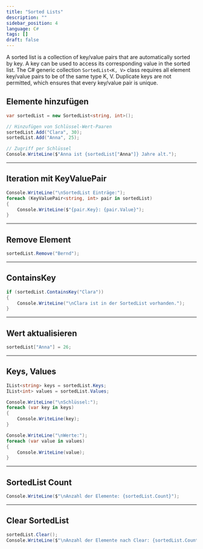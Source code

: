 ```yaml
---
title: "Sorted Lists"
description: ""
sidebar_position: 4
language: C#
tags: []
draft: false
---
```

A sorted list is a collection of key/value pairs that are automatically sorted by key. A key can be used to access its corresponding value in the sorted list.
The C# generic collection `SortedList<K, V>` class requires all element key/value pairs to be of the same type K, V. 
Duplicate keys are not permitted, which ensures that every key/value pair is unique.

## Elemente hinzufügen

```csharp
var sortedList = new SortedList<string, int>();

// Hinzufügen von Schlüssel-Wert-Paaren
sortedList.Add("Clara", 30);
sortedList.Add("Anna", 25);

// Zugriff per Schlüssel
Console.WriteLine($"Anna ist {sortedList["Anna"]} Jahre alt.");
```

---
## Iteration mit KeyValuePair

```csharp
Console.WriteLine("\nSortedList Einträge:");
foreach (KeyValuePair<string, int> pair in sortedList)
{
	Console.WriteLine($"{pair.Key}: {pair.Value}");
}
```

---
## Remove Element
```csharp
sortedList.Remove("Bernd");
```

---
## ContainsKey
```csharp
if (sortedList.ContainsKey("Clara"))
{
	Console.WriteLine("\nClara ist in der SortedList vorhanden.");
}
```

---
## Wert aktualisieren
```csharp
sortedList["Anna"] = 26;
```

---
## Keys, Values
```csharp
IList<string> keys = sortedList.Keys;
IList<int> values = sortedList.Values;

Console.WriteLine("\nSchlüssel:");
foreach (var key in keys)
{
	Console.WriteLine(key);
}

Console.WriteLine("\nWerte:");
foreach (var value in values)
{
	Console.WriteLine(value);
}
```

---
## SortedList Count
```csharp
Console.WriteLine($"\nAnzahl der Elemente: {sortedList.Count}");
```

---
## Clear SortedList
```csharp
sortedList.Clear();
Console.WriteLine($"\nAnzahl der Elemente nach Clear: {sortedList.Count}");
```
